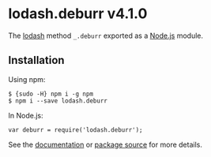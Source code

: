 lodash.deburr v4.1.0
====================

The [lodash](https://lodash.com/) method `_.deburr` exported as a [Node.js](https://nodejs.org/) module.

Installation
------------

Using npm:

    $ {sudo -H} npm i -g npm
    $ npm i --save lodash.deburr

In Node.js:

    var deburr = require('lodash.deburr');

See the [documentation](https://lodash.com/docs#deburr) or [package source](https://github.com/lodash/lodash/blob/4.1.0-npm-packages/lodash.deburr) for more details.
